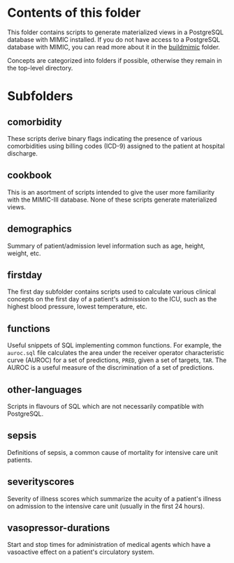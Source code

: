 # Contents of this folder

This folder contains scripts to generate materialized views in a PostgreSQL database with MIMIC installed. If you do not have access to a PostgreSQL database with MIMIC, you can read more about it in the [buildmimic](https://github.com/MIT-LCP/mimic-code/tree/master/buildmimic/postgres) folder.

Concepts are categorized into folders if possible, otherwise they remain in the top-level directory.

# Subfolders

## comorbidity

These scripts derive binary flags indicating the presence of various comorbidities using billing codes (ICD-9) assigned to the patient at hospital discharge.

## cookbook

This is an asortment of scripts intended to give the user more familiarity with the MIMIC-III database. None of these scripts generate materialized views.

## demographics

Summary of patient/admission level information such as age, height, weight, etc.

## firstday

The first day subfolder contains scripts used to calculate various clinical concepts on the first day of a patient's admission to the ICU, such as the highest blood pressure, lowest temperature, etc.

## functions

Useful snippets of SQL implementing common functions. For example, the `auroc.sql` file calculates the area under the receiver operator characteristic curve (AUROC) for a set of predictions, `PRED`, given a set of targets, `TAR`. The AUROC is a useful measure of the discrimination of a set of predictions.

## other-languages

Scripts in flavours of SQL which are not necessarily compatible with PostgreSQL.

## sepsis

Definitions of sepsis, a common cause of mortality for intensive care unit patients.

## severityscores

Severity of illness scores which summarize the acuity of a patient's illness on admission to the intensive care unit (usually in the first 24 hours).

## vasopressor-durations

Start and stop times for administration of medical agents which have a vasoactive effect on a patient's circulatory system.
